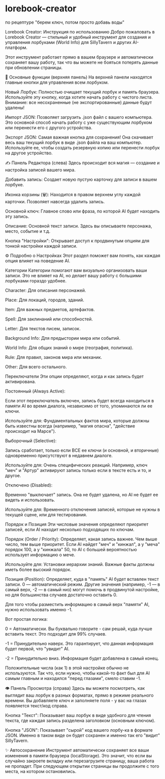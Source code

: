 # lorebook-creator
по рецептуре "берем ключ,  потом просто добавь воды"

Lorebook Creator: Инструкция по использованию
Добро пожаловать в Lorebook Creator — стильный и удобный инструмент для создания и управления лорбуками (World Info) для SillyTavern и других AI-платформ.

Этот инструмент работает прямо в вашем браузере и автоматически сохраняет вашу работу, так что вы можете не бояться потерять данные при обновлении страницы.

🚀 Основные функции (верхняя панель)
На верхней панели находятся главные кнопки для управления всем лорбуком.

Новый Лорбук: Полностью очищает текущий лорбук и память браузера. Используйте эту кнопку, когда хотите начать работу с чистого листа. Внимание: все несохраненные (не экспортированные) данные будут удалены!

Импорт JSON: Позволяет загрузить .json файл с вашего компьютера. Это основной способ начать работу с уже существующим лорбуком или перенести его с другого устройства.

Экспорт JSON: Самая важная кнопка для сохранения! Она скачивает весь ваш текущий лорбук в виде .json файла на ваш компьютер. Используйте ее, чтобы создать резервную копию или перенести лорбук на другое устройство.

✍️ Панель Редактора (слева)
Здесь происходит вся магия — создание и настройка записей вашего мира.

Добавить запись: Создает новую пустую карточку для записи в вашем лорбуке.

Иконка корзины (🗑️): Находится в правом верхнем углу каждой карточки. Позволяет навсегда удалить запись.

Основной ключ: Главное слово или фраза, по которой AI будет находить эту запись.

Описание: Основной текст записи. Здесь вы описываете персонажа, место, событие и т.д.

Кнопка "Настройки": Открывает доступ к продвинутым опциям для тонкой настройки каждой записи.

⚙️ Подробно о Настройках
Этот раздел поможет вам понять, как каждая опция влияет на поведение AI.

Категории
Категории помогают вам визуально организовать ваши записи. Это не влияет на AI, но делает вашу работу с большими лорбуками гораздо удобнее.

Character: Для описания персонажей.

Place: Для локаций, городов, зданий.

Item: Для важных предметов, артефактов.

Spell: Для заклинаний или способностей.

Letter: Для текстов писем, записок.

Background Info: Для предыстории мира или событий.

World Info: Для общих знаний о мире (география, политика).

Rule: Для правил, законов мира или механик.

Other: Для всего остального.

Переключатели
Эти опции определяют, когда и как запись будет активирована.

Постоянный (Always Active): 

Если этот переключатель включен, запись будет всегда находиться в памяти AI во время диалога, независимо от того, упоминаются ли ее ключи.

Используйте для: Фундаментальных фактов мира, которые должны быть известны всегда (например, "магия опасна", "действие происходит на Марсе").

Выборочный (Selective): 

Запись сработает, только если ВСЕ ее ключи (и основной, и вторичные) одновременно присутствуют в недавнем диалоге.

Используйте для: Очень специфических реакций. Например, ключ "меч" и "Артур" активируют запись только если в тексте есть и то, и другое.

Отключено (Disabled): 

Временно "выключает" запись. Она не будет удалена, но AI не будет ее видеть и использовать.

Используйте для: Временного отключения записей, которые не нужны в текущей сцене, или для тестирования.

Порядок и Позиция
Эти числовые значения определяют приоритет записей, если AI находит несколько подходящих по ключам.

Порядок (Order / Priority):
Определяет, какая запись важнее. Чем выше число, тем выше приоритет. Если AI найдет "меч" и "кинжал", а у "меча" порядок 100, а у "кинжала" 50, то AI с большей вероятностью использует информацию о мече.

Используйте для: Установки иерархии знаний. Важные факты должны иметь более высокий порядок.

Позиция (Position):
Определяет, куда в "память" AI будет вставлен текст записи. 0 — автоматический режим. Другие значения (например, -1 — в самый верх, -2 — в самый низ) могут помочь в продвинутой настройке, но для большинства случаев достаточно оставить 0.

Для того чтобы разместить информацию в самый верх "памяти" AI, нужно использовать именно -1.

Вот простая логика:

0 = Автоматически. Вы буквально говорите - сам решай, куда лучше вставить текст. Это подходит для 99% случаев.

-1 = Принудительно наверх. Это гарантирует, что данная информация будет первой, что "увидит" AI.

-2 = Принудительно вниз. Информация будет добавлена в самый конец.

Положительные числа (как 1) в этой настройке обычно не используются. Так что, если нужно, чтобы какой-то факт был для AI самым главным и находился "перед глазами", смело ставим -1.

👁️ Панель Просмотра (справа)
Здесь вы можете посмотреть, как выглядит ваш лорбук в разных форматах, прямо в режиме реального времени. Вы добавляете ключ и заполняете поля - у вас на глазах появляется текст/код справа.

Кнопка "Текст": Показывает ваш лорбук в виде удобного для чтения текста, где каждая запись разделена заголовком (основным ключом).

Кнопка "JSON": Показывает "сырой" код вашего лорбу-ка в формате JSON. Именно в таком виде он будет сохранен и именно так его "видит" SillyTavern.

✨ Автосохранение
Инструмент автоматически сохраняет все ваши изменения в памяти браузера (localStorage). Это значит, что если вы случайно закроете вкладку или перезагрузите страницу, ваша работа не пропадет. При следующем открытии страницы вы продолжите с того места, на котором остановились.
